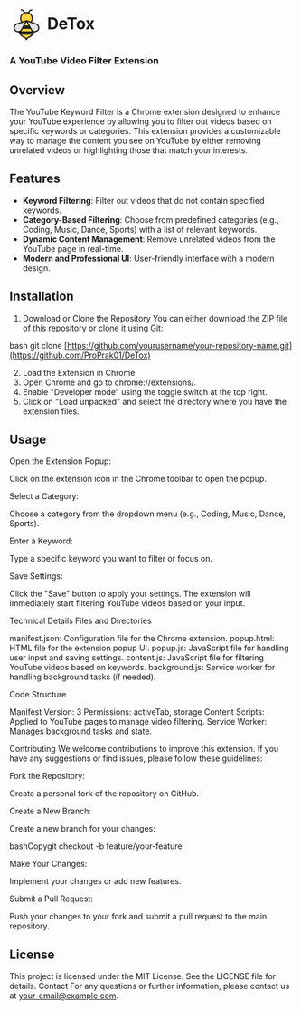 # <img src="bee.png" alt="Bee Logo" width="60" height="60" style="vertical-align: middle;"/> **DeTox**

### A YouTube Video Filter Extension

## Overview

The YouTube Keyword Filter is a Chrome extension designed to enhance your YouTube experience by allowing you to filter out videos based on specific keywords or categories. This extension provides a customizable way to manage the content you see on YouTube by either removing unrelated videos or highlighting those that match your interests.

## Features

* **Keyword Filtering**: Filter out videos that do not contain specified keywords.
* **Category-Based Filtering**: Choose from predefined categories (e.g., Coding, Music, Dance, Sports) with a list of relevant keywords.
* **Dynamic Content Management**: Remove unrelated videos from the YouTube page in real-time.
* **Modern and Professional UI**: User-friendly interface with a modern design.

## Installation

1. Download or Clone the Repository
You can either download the ZIP file of this repository or clone it using Git:

bash
git clone [https://github.com/yourusername/your-repository-name.git](https://github.com/ProPrak01/DeTox)

2. Load the Extension in Chrome
3. Open Chrome and go to chrome://extensions/.
4. Enable "Developer mode" using the toggle switch at the top right.
5. Click on "Load unpacked" and select the directory where you have the extension files.

## Usage

Open the Extension Popup:

Click on the extension icon in the Chrome toolbar to open the popup.


Select a Category:

Choose a category from the dropdown menu (e.g., Coding, Music, Dance, Sports).


Enter a Keyword:

Type a specific keyword you want to filter or focus on.


Save Settings:

Click the "Save" button to apply your settings. The extension will immediately start filtering YouTube videos based on your input.



Technical Details
Files and Directories

manifest.json: Configuration file for the Chrome extension.
popup.html: HTML file for the extension popup UI.
popup.js: JavaScript file for handling user input and saving settings.
content.js: JavaScript file for filtering YouTube videos based on keywords.
background.js: Service worker for handling background tasks (if needed).

Code Structure

Manifest Version: 3
Permissions: activeTab, storage
Content Scripts: Applied to YouTube pages to manage video filtering.
Service Worker: Manages background tasks and state.

Contributing
We welcome contributions to improve this extension. If you have any suggestions or find issues, please follow these guidelines:

Fork the Repository:

Create a personal fork of the repository on GitHub.


Create a New Branch:

Create a new branch for your changes:



bashCopygit checkout -b feature/your-feature

Make Your Changes:

Implement your changes or add new features.


Submit a Pull Request:

Push your changes to your fork and submit a pull request to the main repository.



## License
This project is licensed under the MIT License. See the LICENSE file for details.
Contact
For any questions or further information, please contact us at your-email@example.com.

